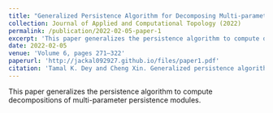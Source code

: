 ```yaml
---
title: "Generalized Persistence Algorithm for Decomposing Multi-parameter Persistence Modules"
collection: Journal of Applied and Computational Topology (2022)
permalink: /publication/2022-02-05-paper-1
excerpt: 'This paper generalizes the persistence algorithm to compute decompositions of multi-parameter persistence modules.'
date: 2022-02-05
venue: 'Volume 6, pages 271–322'
paperurl: 'http://jackal092927.github.io/files/paper1.pdf'
citation: 'Tamal K. Dey and Cheng Xin. Generalized persistence algorithm for decomposing multiparameter persistence modules. J Appl. and Comput. Topology 6, 271–322 (2022). https://doi.org/10.1007/s41468-022-00087-5'
---
```

This paper generalizes the persistence algorithm to compute decompositions of multi-parameter persistence modules. 

<!-- [Download paper here]([http://jackal092927.github.io/files/paper1.pdf](https://link.springer.com/content/pdf/10.1007/s41468-022-00087-5.pdf)) -->

<!-- Recommended citation: Tamal K. Dey and Cheng Xin. Generalized persistence algorithm for decomposing multiparameter persistence modules. J Appl. and Comput. Topology 6, 271–322 (2022). https://doi.org/10.1007/s41468-022-00087-5 -->
<!-- Tamal K. Dey and Cheng Xin. Generalized persistence algorithm for decomposing multi-parameterpersistence modules.arXiv preprint arXiv:1904.03766, 2019 -->
